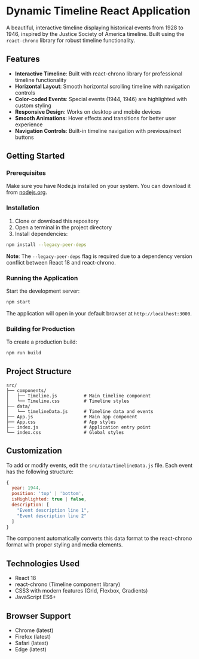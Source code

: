 # Dynamic Timeline React Application

A beautiful, interactive timeline displaying historical events from 1928 to 1946, inspired by the Justice Society of America timeline. Built using the `react-chrono` library for robust timeline functionality.

## Features

- **Interactive Timeline**: Built with react-chrono library for professional timeline functionality
- **Horizontal Layout**: Smooth horizontal scrolling timeline with navigation controls
- **Color-coded Events**: Special events (1944, 1946) are highlighted with custom styling
- **Responsive Design**: Works on desktop and mobile devices
- **Smooth Animations**: Hover effects and transitions for better user experience
- **Navigation Controls**: Built-in timeline navigation with previous/next buttons

## Getting Started

### Prerequisites

Make sure you have Node.js installed on your system. You can download it from [nodejs.org](https://nodejs.org/).

### Installation

1. Clone or download this repository
2. Open a terminal in the project directory
3. Install dependencies:

```bash
npm install --legacy-peer-deps
```

**Note**: The `--legacy-peer-deps` flag is required due to a dependency version conflict between React 18 and react-chrono.

### Running the Application

Start the development server:

```bash
npm start
```

The application will open in your default browser at `http://localhost:3000`.

### Building for Production

To create a production build:

```bash
npm run build
```

## Project Structure

```
src/
├── components/
│   ├── Timeline.js          # Main timeline component
│   └── Timeline.css         # Timeline styles
├── data/
│   └── timelineData.js      # Timeline data and events
├── App.js                   # Main app component
├── App.css                  # App styles
├── index.js                 # Application entry point
└── index.css                # Global styles
```

## Customization

To add or modify events, edit the `src/data/timelineData.js` file. Each event has the following structure:

```javascript
{
  year: 1944,
  position: 'top' | 'bottom',
  isHighlighted: true | false,
  description: [
    "Event description line 1",
    "Event description line 2"
  ]
}
```

The component automatically converts this data format to the react-chrono format with proper styling and media elements.

## Technologies Used

- React 18
- react-chrono (Timeline component library)
- CSS3 with modern features (Grid, Flexbox, Gradients)
- JavaScript ES6+

## Browser Support

- Chrome (latest)
- Firefox (latest)
- Safari (latest)
- Edge (latest) 